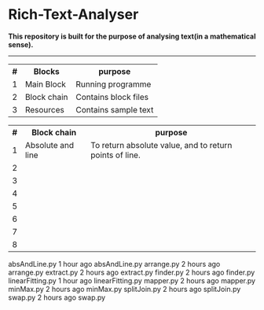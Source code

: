 # Rich-Text-Analyser
<strong>This repository is built for the purpose of analysing text(in a mathematical sense).</strong>
<table><th>#</th><th>Blocks</th><th>purpose</th>
<tr>
<td>1</td><td>Main Block</td><td>Running programme</td>
</tr>
<tr>
 <td>2</td><td>Block chain</td><td>Contains block files</td>
  </tr>
<tr>
<td>3</td><td>Resources</td><td>Contains sample text</td></tr>
<hr>
<table>
<th>#</th><th>Block chain</th><th>purpose</th>
<tr><td>1</td><td>Absolute and line</td><td>To return absolute value, and to return points of line.</td></tr>
<tr><td>2</td><td></td><td></td></tr>
<tr><td>3</td><td></td><td></td></tr>
<tr><td>4</td><td></td><td></td></tr>
<tr><td>5</td><td></td><td></td></tr>
<tr><td>6</td><td></td><td></td></tr>
<tr><td>7</td><td></td><td></td></tr>
<tr><td>8</td><td></td><td></td></tr>
</table>

absAndLine.py
1 hour ago
absAndLine.py
arrange.py
2 hours ago
arrange.py
extract.py
2 hours ago
extract.py
finder.py
2 hours ago
finder.py
linearFitting.py
1 hour ago
linearFitting.py
mapper.py
2 hours ago
mapper.py
minMax.py
2 hours ago
minMax.py
splitJoin.py
2 hours ago
splitJoin.py
swap.py
2 hours ago
swap.py
